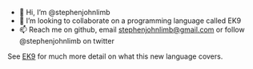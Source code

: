 - 👋 Hi, I’m @stephenjohnlimb
- 💞️ I’m looking to collaborate on a programming language called EK9
- 📫 Reach me on github, email stephenjohnlimb@gmail.com or follow @stephenjohnlimb on twitter

See [EK9](https://www.ek9lang.org) for much more detail on what this new language covers.

<!---
stephenjonhlimb/stephenjonhlimb is a ✨ special ✨ repository because its `README.md` (this file) appears on your GitHub profile.
You can click the Preview link to take a look at your changes.
--->

